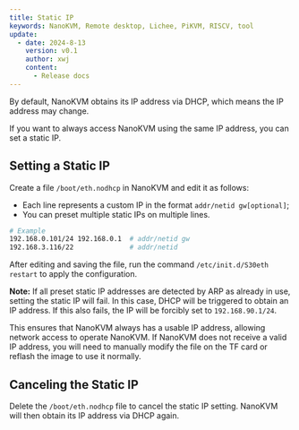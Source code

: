 ```yaml
---
title: Static IP
keywords: NanoKVM, Remote desktop, Lichee, PiKVM, RISCV, tool
update:
  - date: 2024-8-13
    version: v0.1
    author: xwj
    content:
      - Release docs
---
```


By default, NanoKVM obtains its IP address via DHCP, which means the IP address may change.

If you want to always access NanoKVM using the same IP address, you can set a static IP.

## Setting a Static IP

Create a file `/boot/eth.nodhcp` in NanoKVM and edit it as follows:

- Each line represents a custom IP in the format `addr/netid gw[optional]`;
- You can preset multiple static IPs on multiple lines.

```bash
# Example
192.168.0.101/24 192.168.0.1  # addr/netid gw
192.168.3.116/22              # addr/netid
```

After editing and saving the file, run the command `/etc/init.d/S30eth restart` to apply the configuration.

**Note:** If all preset static IP addresses are detected by ARP as already in use, setting the static IP will fail. In this case, DHCP will be triggered to obtain an IP address. If this also fails, the IP will be forcibly set to `192.168.90.1/24`.

This ensures that NanoKVM always has a usable IP address, allowing network access to operate NanoKVM. If NanoKVM does not receive a valid IP address, you will need to manually modify the file on the TF card or reflash the image to use it normally.

## Canceling the Static IP

Delete the `/boot/eth.nodhcp` file to cancel the static IP setting. NanoKVM will then obtain its IP address via DHCP again.
